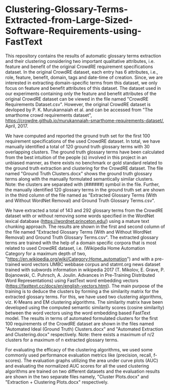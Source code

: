 # Clustering-Glossary-Terms-Extracted-from-Large-Sized-Software-Requirements-using-FastText

This repository contains the results of automatic glossary terms extraction and their clustering considering two important qualitative attributes, i.e. feature and benefit of the original CrowdRE requirement specifications dataset. In the original CrowdRE dataset, each entry has 6 attributes, i.e., role, feature, benefit, domain, tags and date-time of creation. Since, we are interested in extracting domain-specific terms from this dataset, we only focus on feature and benefit attributes of this dataset. The dataset used in our experiments containing only the feature and benefit attributes of the original CrowdRE dataset can be viewed in the file named "CrowdRE Requirements Dataset.csv". However, the original CrowdRE dataset is devloped by P. K. Murukannaiah et al. and can be accessed from "The smarthome crowd requirements dataset", https://crowdre.github.io/murukannaiah-smarthome-requirements-dataset/, April, 2017. 

We have computed and reported the ground truth set for the first 100 requirement specifications of the used CrowdRE dataset. In total, we have manually identified a total of 120 ground truth glossary terms with 30 overlapping clusters. The ground truth glossary terms have been calculated from the best intuition of the people (s) involved in this project in an unbiased manner, as there exists no benchmark or gold standard related to the ground truth extraction and clustering for the CrowdRE dataset. The file named "Ground Truth Clusters.docx" shows the ground truth glossary terms along with the manually formulated semantically similar clusters. Note: the clusters are separated with (######) symbol in the file. Further, the manually identified 120 glossary terms in the ground truth set are shown in the third column of the file named as "Extracted Glossary Terms (With and Without WordNet Removal) and Ground Truth Glossary Terms.csv".

We have extracted a total of 143 and 292 glossary terms from the CrowdRE dataset with or without removing some words specified in the WordNet lexical database (https://wordnet.princeton.edu/) using a mature text chunking approach. The results are shown in the first and second column of the file named "Extracted Glossary Terms (With and Without WordNet Removal) and Ground Truth Glossary Terms.csv". The extracted glossary terms are trained with the help of a domain specific corpora that is most related to used CrowdRE dataset, i.e. (Wikipedia Home Automation Category for a maximum depth of two, "https://en.wikipedia.org/wiki/Category:Home_automation") and with a pre-trained word vectors UMBC webbase corpus and statmt.org news dataset trained with subwords information in wikipedia 2017 (T. Mikolov, E. Grave, P. Bojanowski, C. Puhrsch, A. Joulin. Advances in Pre-Training Distributed Word Representations) using FastText word embedding vectors (https://fasttext.cc/docs/en/english-vectors.html). The main purpose of the training is to deduce the clusters by forming a the similarity matrix for the extracted glossary terms. For this, we have used two clustering algorithms, viz. K-Means and EM clustering algorithms. The similarity matrix have been developed using the computed semantic similarity scores (cosine similarity) between the word vectors using the word embedding based FastText model. The results in terms of automated formulated clusters for the first 100 requirements of the CrowdRE dataset are shown in the files named "Automated Ideal (Ground Truth) Clusters.docx" and "Automated Extraction and Clustering.docx" respectively. Note: there exists a maximum of n/2 clusters for a maximum of n extracted glossary terms.

For evaluating the efficacy of the clustering algorithms, we used some commonly used performance evaluation metrics like (precision, recall, f-scores). The evaluation graphs utilizing the area under curve plots (AUC) and evaluating the normalized AUC scores for all the used clustering algorithms are trained on two different datasets and the evaluation results are shown in the two separate files namely, "Cluster Plots.docx" and "Extraction + Clustering Plots.docx" respectively.
